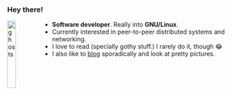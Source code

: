 ### Hey there!
<img width="20%" align="left" alt="ghosts" src="https://i.imgur.com/aPSRhiw.png" />

- **Software developer**. Really into **GNU/Linux**.
- Currently interested in peer-to-peer distributed systems and networking.
- I love to read (specially gothy stuff.) I rarely do it, though 😂
- I also like to [blog](https://bearblog.dev/) sporadically and look at pretty pictures.

</br>
</br>
